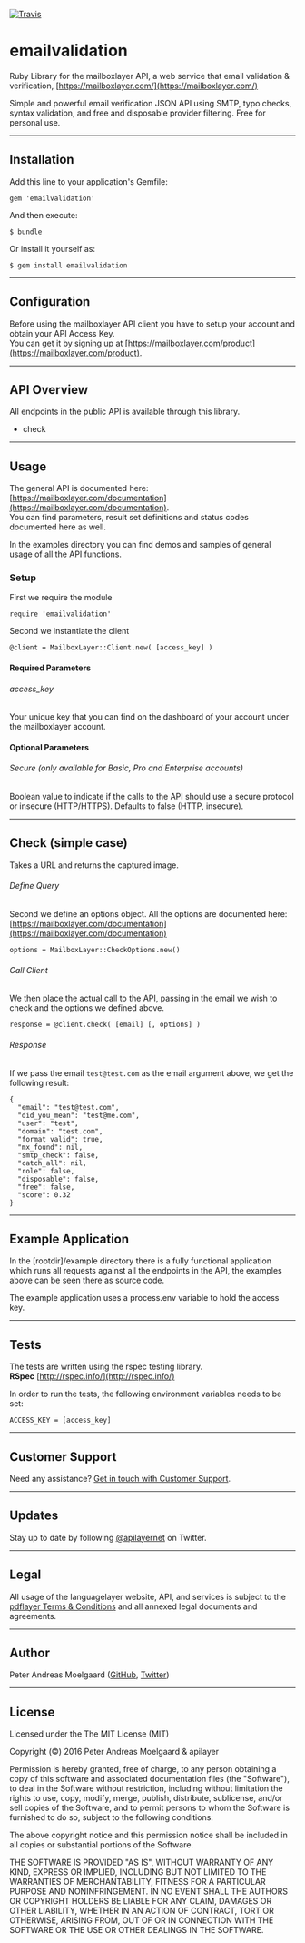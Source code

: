 [![Travis](https://travis-ci.org/pmoelgaard/email_address_validation.svg)](Travis)

# emailvalidation

Ruby Library for the mailboxlayer API, a web service that email validation & verification, [https://mailboxlayer.com/](https://mailboxlayer.com/)   

Simple and powerful email verification JSON API using SMTP, typo checks, syntax validation, and free and disposable provider filtering. Free for personal use.

---

## Installation

Add this line to your application's Gemfile:

```
gem 'emailvalidation'

```

And then execute:

```
$ bundle

```

Or install it yourself as:

```
$ gem install emailvalidation

```

---

## Configuration

Before using the mailboxlayer API client you have to setup your account and obtain your API Access Key.  
You can get it by signing up at [https://mailboxlayer.com/product](https://mailboxlayer.com/product).

---

## API Overview
All endpoints in the public API is available through this library.

- check

---

## Usage

The general API is documented here: [https://mailboxlayer.com/documentation](https://mailboxlayer.com/documentation).  
You can find parameters, result set definitions and status codes documented here as well.

In the examples directory you can find demos and samples of general usage of all the API functions.

### Setup

First we require the module

```
require 'emailvalidation'

```

Second we instantiate the client

```
@client = MailboxLayer::Client.new( [access_key] )

```

#### Required Parameters

###### access_key
Your unique key that you can find on the dashboard of your account under the mailboxlayer account.

#### Optional Parameters

###### Secure (only available for Basic, Pro and Enterprise accounts)
Boolean value to indicate if the calls to the API should use a secure protocol or insecure (HTTP/HTTPS). Defaults to false (HTTP, insecure).

---

## Check (simple case)

Takes a URL and returns the captured image.

###### Define Query
Second we define an options object.
All the options are documented here: [https://mailboxlayer.com/documentation](https://mailboxlayer.com/documentation)

```
options = MailboxLayer::CheckOptions.new()

```

###### Call Client
We then place the actual call to the API, passing in the email we wish to check and the options we defined above.

```
response = @client.check( [email] [, options] )

``` 

###### Response

If we pass the email ```test@test.com``` as the email argument above, we get the following result:

```
{
  "email": "test@test.com",
  "did_you_mean": "test@me.com",
  "user": "test",
  "domain": "test.com",
  "format_valid": true,
  "mx_found": nil,
  "smtp_check": false,
  "catch_all": nil,
  "role": false,
  "disposable": false,
  "free": false,
  "score": 0.32
}

```

---

## Example Application

In the [rootdir]/example directory there is a fully functional application which runs all requests against all the endpoints in the API, the examples above can be seen there as source code.

The example application uses a process.env variable to hold the access key.

---

## Tests

The tests are written using the rspec testing library.  
**RSpec** [http://rspec.info/](http://rspec.info/)

In order to run the tests, the following environment variables needs to be set:

```
ACCESS_KEY = [access_key]
```


---

## Customer Support

Need any assistance? [Get in touch with Customer Support](mailto:support@apilayer.net?subject=%mailboxlayer%5D).

---

## Updates
Stay up to date by following [@apilayernet](https://twitter.com/apilayernet) on Twitter.

---

## Legal

All usage of the languagelayer website, API, and services is subject to the [pdflayer Terms & Conditions](https://pdflayer.com/terms) and all annexed legal documents and agreements.

---

## Author
Peter Andreas Moelgaard ([GitHub](https://github.com/pmoelgaard), [Twitter](https://twitter.com/petermoelgaard))

---

## License
Licensed under the The MIT License (MIT)

Copyright (&copy;) 2016 Peter Andreas Moelgaard & apilayer

Permission is hereby granted, free of charge, to any person obtaining a copy of this software and associated documentation files (the "Software"), to deal in the Software without restriction, including without limitation the rights to use, copy, modify, merge, publish, distribute, sublicense, and/or sell copies of the Software, and to permit persons to whom the Software is furnished to do so, subject to the following conditions:

The above copyright notice and this permission notice shall be included in all copies or substantial portions of the Software.

THE SOFTWARE IS PROVIDED "AS IS", WITHOUT WARRANTY OF ANY KIND, EXPRESS OR IMPLIED, INCLUDING BUT NOT LIMITED TO THE WARRANTIES OF MERCHANTABILITY, FITNESS FOR A PARTICULAR PURPOSE AND NONINFRINGEMENT. IN NO EVENT SHALL THE AUTHORS OR COPYRIGHT HOLDERS BE LIABLE FOR ANY CLAIM, DAMAGES OR OTHER LIABILITY, WHETHER IN AN ACTION OF CONTRACT, TORT OR OTHERWISE, ARISING FROM, OUT OF OR IN CONNECTION WITH THE SOFTWARE OR THE USE OR OTHER DEALINGS IN THE SOFTWARE.


